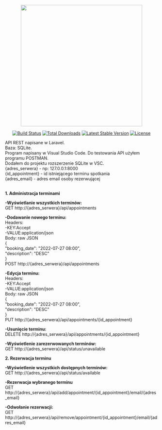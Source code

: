 <p align="center"><a href="https://laravel.com" target="_blank"><img src="https://raw.githubusercontent.com/laravel/art/master/logo-lockup/5%20SVG/2%20CMYK/1%20Full%20Color/laravel-logolockup-cmyk-red.svg" width="400"></a></p>

<p align="center">
<a href="https://travis-ci.org/laravel/framework"><img src="https://travis-ci.org/laravel/framework.svg" alt="Build Status"></a>
<a href="https://packagist.org/packages/laravel/framework"><img src="https://img.shields.io/packagist/dt/laravel/framework" alt="Total Downloads"></a>
<a href="https://packagist.org/packages/laravel/framework"><img src="https://img.shields.io/packagist/v/laravel/framework" alt="Latest Stable Version"></a>
<a href="https://packagist.org/packages/laravel/framework"><img src="https://img.shields.io/packagist/l/laravel/framework" alt="License"></a>
</p>
API REST  napisane w Laravel.</br>
Baza: SQLite.</br>
Program napisany w Visual Studio Code. Do testowania API użyłem programu POSTMAN.</br>
Dodałem do projektu rozszerzenie SQLite w VSC.</br>
{adres_serwera} - np: 127.0.0.1:8000</br>
{id_appointment} - id istniejącego terminu spotkania</br>
{adres_email} - adres email osoby rezerwującej</br></br>

<b>1. Administracja terminami</b>

<b>-Wyświetlanie wszystkich terminów:</br></b>
GET http://{adres_serwera}/api/appointments

<b>-Dodawanie nowego terminu:</br></b>
Headers:</br> -KEY:Accept</br> -VALUE:application/json</br>
Body: raw JSON </br>
{</br>
    "booking_date": "2022-07-27 08:00",</br>
    "description": "DESC"</br>
}</br>
POST http://{adres_serwera}/api/appointments

<b>-Edycja terminu:</br></b>
Headers:</br> -KEY:Accept</br> -VALUE:application/json</br>
Body: raw JSON </br>
{</br>
    "booking_date": "2022-07-27 08:00",</br>
    "description": "DESC"</br>
}</br>
PUT http://{adres_serwera}/api/appointments/{id_appointment}</br>

<b>-Usunięcie terminu:</br></b>
DELETE http://{adres_serwera}/api/appointments/{id_appointment}</br>

<b>-Wyświetlenie zarezerwowanych terminów:</br></b>
GET http://{adres_serwera}/api/status/unavailable

<b>2. Rezerwacja terminu</b>

<b>-Wyświetlenie wszystkich dostępnych terminów:</br></b>
GET http://{adres_serwera}/api/status/available

<b>-Rezerwacja wybranego terminu</br></b>
GET http://{adres_serwera}/api/add/appointment/{id_appointment}/email/{adres_email}

<b>-Odwołanie rezerwacji:</br></b>
GET http://{adres_serwera}/api/remove/appointment/{id_appointment}/email/{adres_email}</br>

